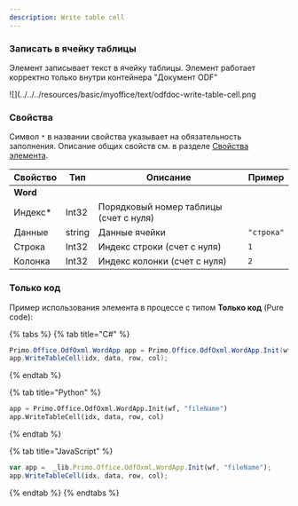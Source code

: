 ```yaml
---
description: Write table cell
---
```


### Записать в ячейку таблицы
Элемент записывает текст в ячейку таблицы. Элемент работает корректно только внутри контейнера  "Документ ODF"

![](../../../resources/basic/myoffice/text/odfdoc-write-table-cell.png


### Свойства
Символ `*` в названии свойства указывает на обязательность заполнения. Описание общих свойств см. в разделе [Свойства элемента](https://docs.primo-rpa.ru/primo-rpa/primo-studio/process/elements#svoistva-elementa).

| Свойство     | Тип    | Описание                                  | Пример          |
| ------------ | ------ | ----------------------------------------- | --------------- |
| **Word** | | | |
| Индекс\* | Int32  | Порядковый номер таблицы (счет с нуля) |
| Данные   | string | Данные ячейки            |`"строка"`|
| Строка   | Int32  | Индекс строки  (счет с нуля) |`1`|
| Колонка  | Int32  | Индекс колонки  (счет с нуля) |`2`|

### Только код
Пример использования элемента в процессе с типом **Только код** (Pure code):

{% tabs %}
{% tab title="C#" %}
```csharp
Primo.Office.OdfOxml.WordApp app = Primo.Office.OdfOxml.WordApp.Init(wf, "fileName");
app.WriteTableCell(idx, data, row, col);
```
{% endtab %}

{% tab title="Python" %}
```python
app = Primo.Office.OdfOxml.WordApp.Init(wf, "fileName")
app.WriteTableCell(idx, data, row, col)
```
{% endtab %}

{% tab title="JavaScript" %}
```javascript
var app =  _lib.Primo.Office.OdfOxml.WordApp.Init(wf, "fileName");
app.WriteTableCell(idx, data, row, col);
```
{% endtab %}
{% endtabs %}
